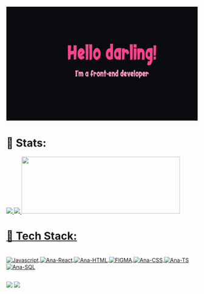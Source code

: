 
<p align="center"><a href="https://sgithub.com/soarespzz" target="blank"> <img src="https://github.com/Soarespzz/Soarespzz/blob/main/github/hii.png?raw=true" alt="Hi I am Ana" style="width:800px; height:300px;"></a></p>


# 🧠 Stats:
<div>
<a href="https://github.com/soarespzz">
<img width="44%" src="https://github-readme-stats.vercel.app/api?username=soarespzz&theme=radical&show_icons=true&include_all_commits=true&count_private=true"/>
<img width="47%" src="https://github-readme-streak-stats.herokuapp.com?user=soarespzz&theme=radical&locale=pt_BR" />
<img width="91%" height="150rem" src="https://github-readme-stats.vercel.app/api/top-langs/?username=soarespzz&layout=compact&theme=radical&hide_border=true"/>
</div>
  
# 🌸 Tech Stack:
<div style="display: inline_block"><br>
  <img align="center" alt="Javascript" src="https://img.shields.io/badge/javascript-%23323330.svg?style=for-the-badge&logo=javascript&logoColor=%23F7DF1E">
  <img align="center" alt="Ana-React" src="https://img.shields.io/badge/react-%2320232a.svg?style=for-the-badge&logo=react&logoColor=%2361DAFB">
  <img align="center" alt="Ana-HTML" src="https://img.shields.io/badge/html5-%23E34F26.svg?style=for-the-badge&logo=html5&logoColor=white">
   <img align="center" alt="FIGMA" src="https://img.shields.io/badge/figma-%23F24E1E.svg?style=for-the-badge&logo=figma&logoColor=white" />
  <img align="center" alt="Ana-CSS" src="https://img.shields.io/badge/css3-%231572B6.svg?style=for-the-badge&logo=css3&logoColor=white">
  <img align="center" alt="Ana-TS" src="https://img.shields.io/badge/typescript-%23007ACC.svg?style=for-the-badge&logo=typescript&logoColor=white">
    <img align="center" alt="Ana-SQL" src="https://img.shields.io/badge/mysql-%2300f.svg?style=for-the-badge&logo=mysql&logoColor=white">
 
          

          
          

</div>
  
  ##
 
<div> 
  <a href="https://www.instagram.com/soarespzz/" target="_blank"><img src="https://img.shields.io/badge/-Instagram-%23E4405F?style=for-the-badge&logo=instagram&logoColor=white" target="_blank"></a>
  <a href = "mailto:ana777soares.sp@gmail.com"><img src="https://img.shields.io/badge/-Gmail-%23333?style=for-the-badge&logo=gmail&logoColor=white" target="_blank"></a>
</div>
